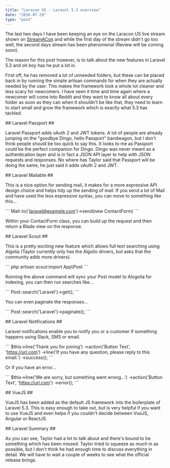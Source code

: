```yaml
---
title: "Laracon US - Laravel 5.3 overview"
date: "2016-07-29"
type: "post"
---
```


The last two days I have been keeping an eye on the Laracon US live stream shown on [StreamACon](https://streamacon.com) and while the first day of the stream didn't go too well, the second days stream has been phenomenal (Review will be coming soon).

The reason for this post however, is to talk about the new features in Laravel 5.3 and oh boy has he put a lot in.

First off, he has removed a lot of unneeded folders, but these can be placed back in by running the simple artisan commands for when they are actually needed by the user. This makes the framework look a whole lot cleaner and less scary for newcomers. I have seen it time and time again where a newcomer will come into Reddit and they want to know all about every folder as soon as they can when it shouldn't be like that, they need to learn to start small and grow the framework which is exactly what 5.3 has tackled.

\## Laravel Passport ##

Laravel Passport adds oAuth 2 and JWT tokens. A lot of people are already jumping on the "goodbye Dingo, hello Passport" bandwagon, but I don't think people should be too quick to say this. It looks to me as Passport could be the perfect companion for Dingo. Dingo was never meant as a authentication layer and is in fact a JSON API layer to help with JSON requests and responses. No where has Taylor said that Passport will be doing the same, he just said it adds oAuth 2 and JWT.

\## Laravel Mailable ##

This is a nice option for sending mail, it makes for a more expressive API design choice and helps tidy up the sending of mail. If you send a lot of Mail and have used the less expressive syntax, you can move to something like this...

\`\`\` Mail::to('laravel@example.com')->send(new ContactForm) \`\`\`

Within your ContactForm class, you can build up the request and then return a Blade view on the response.

\## Laravel Scout ##

This is a pretty exciting new feature which allows full text searching using Algolia (Taylor currently only has the Algolio drivers, but asks that the community adds more drivers).

\`\`\` php artisan scout:import App\\Post \`\`\`

Running the above command will sync your Post model to Alogolia for indexing, you can then run searches like...

\`\`\` Post::search('Laravel')->get(); \`\`\`

You can even paginate the responses...

\`\`\` Post::search('Laravel')->paginate(); \`\`\`

\## Laravel Notifications ##

Laravel notifications enable you to notify you or a customer if something happens using Slack, SMS or email.

\`\`\` $this->line('Thank you for joining') ->action('Button Text', 'https://url.com') ->line('If you have any question, please reply to this email.') ->success(); \`\`\`

Or if you have an error...

\`\`\` $this->line('We are sorry, but something went wrong...') ->action('Button Text', 'https://url.com') ->error(); \`\`\`

\## VueJS ##

VueJS has been added as the default JS framework into the boilerplate of Laravel 5.3. This is easy enough to take out, but is very helpful if you want to use VueJS and even helps if you couldn't decide between VueJS, Angular or ReactJS.

\## Laravel Summary ##

As you can see, Taylor had a lot to talk about and there's bound to be something which has been missed. Taylor tried to squeeze as much in as possible, but I don't think he had enough time to discuss everything in detail. We will have to wait a couple of weeks to see what the official release brings.
